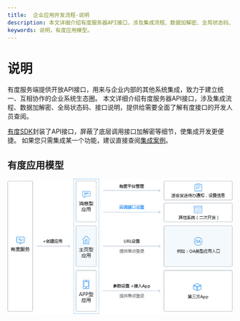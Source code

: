 ```yaml
---
title:  企业应用开发流程-说明
description: 本文详细介绍有度服务器API接口，涉及集成流程、数据加解密、全局状态码、接口说明，提供给需要全面了解有度接口的开发人员查阅。
keywords: 说明，有度应用模型。
---
```


# 说明

有度服务端提供开放API接口，用来与企业内部的其他系统集成，致力于建立统一、互相协作的企业系统生态圈。
本文详细介绍有度服务器API接口，涉及集成流程、数据加解密、全局状态码、接口说明，提供给需要全面了解有度接口的开发人员查阅。

[有度SDK](https://github.com/youduim/youdu-sdk-java)封装了API接口，屏蔽了底层调用接口加解密等细节，使集成开发更便捷。
如果您只需集成某一个功能，建议直接查阅[集成案例](https://youdu.im/api/doc.html#10012)。

## 有度应用模型

![img](res/c01_00001/p_flow2.jpg)